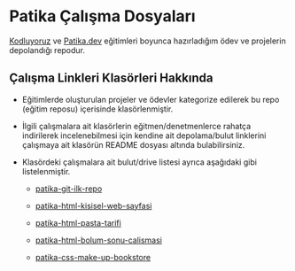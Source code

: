 # Patika Çalışma Dosyaları

[Kodluyoruz](https://www.kodluyoruz.org/) ve [Patika.dev](https://app.patika.dev/) eğitimleri boyunca hazırladığım ödev ve projelerin depolandığı repodur.

## Çalışma Linkleri Klasörleri Hakkında

* Eğitimlerde oluşturulan projeler ve ödevler kategorize edilerek bu repo (eğitim reposu) içerisinde klasörlenmiştir.

* İlgili çalışmalara ait klasörlerin eğitmen/denetmenlerce rahatça indirilerek incelenebilmesi için kendine ait depolama/bulut linklerini çalışmaya ait klasörün
README dosyası altında bulabilirsiniz. 

* Klasördeki çalışmalara ait bulut/drive listesi ayrıca aşağıdaki gibi listelenmiştir.

  * [patika-git-ilk-repo](https://www.dropbox.com/sh/dnyiaetwmmiuknd/AACAenWPL8XID_-MegdiXdO9a?dl=0)
  
  * [patika-html-kisisel-web-sayfasi](https://www.dropbox.com/sh/zjv9dk0wmf55a9y/AABSrd8d-Yy67OGPl2VgpnUaa?dl=0)
  
  * [patika-html-pasta-tarifi](https://www.dropbox.com/sh/ofysdpw3krkt6jc/AAAKbEtaKSOSuQZ0jZ09JjWCa?dl=0)
  
  * [patika-html-bolum-sonu-calismasi](https://www.dropbox.com/sh/b6u8oc0xgyjqf4y/AAAcam5E_Oh11L33g2m1zsDTa?dl=0)
  
  * [patika-css-make-up-bookstore](https://www.dropbox.com/sh/4agoaa15dbbobwx/AACg1gWsS13YWXKQVJMtB0yDa?dl=0)
